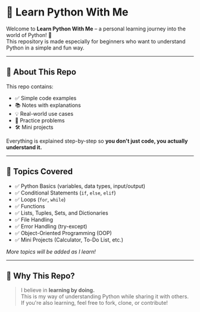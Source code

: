 # 📘 Learn Python With Me

Welcome to **Learn Python With Me** – a personal learning journey into the world of Python! 🐍  
This repository is made especially for beginners who want to understand Python in a simple and fun way.

---

## 🌟 About This Repo

This repo contains:
- ✅ Simple code examples
- 📚 Notes with explanations
- 💡 Real-world use cases
- 🧠 Practice problems
- 🛠️ Mini projects

Everything is explained step-by-step so **you don't just code, you actually understand it.**

---

## 📌 Topics Covered

- ✅ Python Basics (variables, data types, input/output)
- ✅ Conditional Statements (`if`, `else`, `elif`)
- ✅ Loops (`for`, `while`)
- ✅ Functions
- ✅ Lists, Tuples, Sets, and Dictionaries
- ✅ File Handling
- ✅ Error Handling (try-except)
- ✅ Object-Oriented Programming (OOP)
- ✅ Mini Projects (Calculator, To-Do List, etc.)

*More topics will be added as I learn!*

---

## 🧠 Why This Repo?

> I believe in **learning by doing.**  
> This is my way of understanding Python while sharing it with others.  
> If you're also learning, feel free to fork, clone, or contribute!
